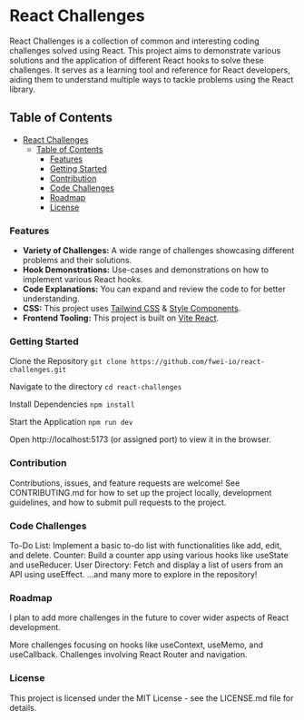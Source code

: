 # React Challenges

React Challenges is a collection of common and interesting coding challenges solved using React. This project aims to demonstrate various solutions and the application of different React hooks to solve these challenges. It serves as a learning tool and reference for React developers, aiding them to understand multiple ways to tackle problems using the React library.

## Table of Contents
- [React Challenges](#react-challenges)
  - [Table of Contents](#table-of-contents)
    - [Features](#features)
    - [Getting Started](#getting-started)
    - [Contribution](#contribution)
    - [Code Challenges](#code-challenges)
    - [Roadmap](#roadmap)
    - [License](#license)

### Features
- **Variety of Challenges:** A wide range of challenges showcasing different problems and their solutions.
- **Hook Demonstrations:** Use-cases and demonstrations on how to implement various React hooks.
- **Code Explanations:** You can expand and review the code to for better understanding.
- **CSS:** This project uses [Tailwind CSS](https://tailwindcss.com/docs/installation) & [Style Components](https://styled-components.com/).
- **Frontend Tooling:** This project is built on [Vite React](https://vitejs.dev/guide/).

### Getting Started
Clone the Repository
```git clone https://github.com/fwei-io/react-challenges.git```

Navigate to the directory
```cd react-challenges```

Install Dependencies
```npm install```

Start the Application
```npm run dev```

Open http://localhost:5173 (or assigned port) to view it in the browser.

### Contribution
Contributions, issues, and feature requests are welcome! See CONTRIBUTING.md for how to set up the project locally, development guidelines, and how to submit pull requests to the project.

### Code Challenges
To-Do List: Implement a basic to-do list with functionalities like add, edit, and delete.
Counter: Build a counter app using various hooks like useState and useReducer.
User Directory: Fetch and display a list of users from an API using useEffect.
...and many more to explore in the repository!

### Roadmap
I plan to add more challenges in the future to cover wider aspects of React development.

More challenges focusing on hooks like useContext, useMemo, and useCallback.
Challenges involving React Router and navigation.

### License
This project is licensed under the MIT License - see the LICENSE.md file for details.